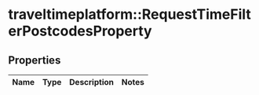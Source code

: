 # traveltimeplatform::RequestTimeFilterPostcodesProperty

## Properties
Name | Type | Description | Notes
------------ | ------------- | ------------- | -------------


